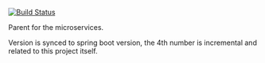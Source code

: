 [![Build Status](https://travis-ci.com/smart-home-oss/parent.svg?branch=master)](https://travis-ci.com/smart-home-oss/parent)

Parent for the microservices.

Version is synced to spring boot version, the 4th number is incremental and related to this project itself.